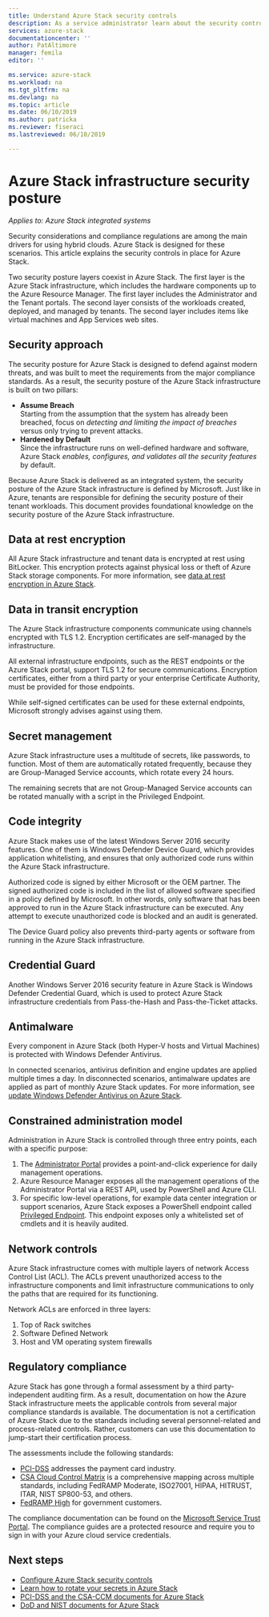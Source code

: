 ```yaml
---
title: Understand Azure Stack security controls
description: As a service administrator learn about the security controls applied to Azure Stack
services: azure-stack
documentationcenter: ''
author: PatAltimore
manager: femila
editor: ''

ms.service: azure-stack
ms.workload: na
ms.tgt_pltfrm: na
ms.devlang: na
ms.topic: article
ms.date: 06/10/2019
ms.author: patricka
ms.reviewer: fiseraci
ms.lastreviewed: 06/10/2019

---
```

# Azure Stack infrastructure security posture

*Applies to: Azure Stack integrated systems*

Security considerations and compliance regulations are among the main drivers for using hybrid clouds. Azure Stack is designed for these scenarios. This article explains the security controls in place for Azure Stack.

Two security posture layers coexist in Azure Stack. The first layer is the Azure Stack infrastructure, which includes the hardware components up to the Azure Resource Manager. The first layer includes the Administrator and the Tenant portals. The second layer consists of the workloads created, deployed, and managed by tenants. The second layer includes items like virtual machines and App Services web sites.

## Security approach

The security posture for Azure Stack is designed to defend against modern threats, and was built to meet the requirements from the major compliance standards. As a result, the security posture of the Azure Stack infrastructure is built on two pillars:

 - **Assume Breach**  
Starting from the assumption that the system has already been breached, focus on *detecting and limiting the impact of breaches* versus only trying to prevent attacks. 
 - **Hardened by Default**  
Since the infrastructure runs on well-defined hardware and software, Azure Stack *enables, configures, and validates all the security features* by default.

Because Azure Stack is delivered as an integrated system, the security posture of the Azure Stack infrastructure is defined by Microsoft. Just like in Azure, tenants are responsible for defining the security posture of their tenant workloads. This document provides foundational knowledge on the security posture of the Azure Stack infrastructure.

## Data at rest encryption
All Azure Stack infrastructure and tenant data is encrypted at rest using BitLocker. This encryption protects against physical loss or theft of Azure Stack storage components. For more information, see [data at rest encryption in Azure Stack](azure-stack-security-bitlocker.md).

## Data in transit encryption
The Azure Stack infrastructure components communicate using channels encrypted with TLS 1.2. Encryption certificates are self-managed by the infrastructure. 

All external infrastructure endpoints, such as the REST endpoints or the Azure Stack portal, support TLS 1.2 for secure communications. Encryption certificates, either from a third party or your enterprise Certificate Authority, must be provided for those endpoints. 

While self-signed certificates can be used for these external endpoints, Microsoft strongly advises against using them. 

## Secret management
Azure Stack infrastructure uses a multitude of secrets, like passwords, to function. Most of them are automatically rotated frequently, because they are Group-Managed Service accounts, which rotate every 24 hours.

The remaining secrets that are not Group-Managed Service accounts can be rotated manually with a script in the Privileged Endpoint.

## Code integrity
Azure Stack makes use of the latest Windows Server 2016 security features. One of them is Windows Defender Device Guard, which provides application whitelisting, and ensures that only authorized code runs within the Azure Stack infrastructure. 

Authorized code is signed by either Microsoft or the OEM partner. The signed authorized code is included in the list of allowed software specified in a policy defined by Microsoft. In other words, only software that has been approved to run in the Azure Stack infrastructure can be executed. Any attempt to execute unauthorized code is blocked and an audit is generated.

The Device Guard policy also prevents third-party agents or software from running in the Azure Stack infrastructure.

## Credential Guard
Another Windows Server 2016 security feature in Azure Stack is Windows Defender Credential Guard, which is used to protect Azure Stack infrastructure credentials from Pass-the-Hash and Pass-the-Ticket attacks.

## Antimalware
Every component in Azure Stack (both Hyper-V hosts and Virtual Machines) is protected with Windows Defender Antivirus.

In connected scenarios, antivirus definition and engine updates are applied multiple times a day. In disconnected scenarios, antimalware updates are applied as part of monthly Azure Stack updates. For more information, see [update Windows Defender Antivirus on Azure Stack](azure-stack-security-av.md).

## Constrained administration model
Administration in Azure Stack is controlled through three entry points, each with a specific purpose: 
1. The [Administrator Portal](azure-stack-manage-portals.md) provides a point-and-click experience for daily management operations.
2. Azure Resource Manager exposes all the management operations of the Administrator Portal via a REST API, used by PowerShell and Azure CLI. 
3. For specific low-level operations, for example data center integration or support scenarios, Azure Stack exposes a PowerShell endpoint called [Privileged Endpoint](azure-stack-privileged-endpoint.md). This endpoint exposes only a whitelisted set of cmdlets and it is heavily audited.

## Network controls
Azure Stack infrastructure comes with multiple layers of network Access Control List (ACL). The ACLs prevent unauthorized access to the infrastructure components and limit infrastructure communications to only the paths that are required for its functioning. 

Network ACLs are enforced in three layers:
1.  Top of Rack switches
2.  Software Defined Network
3.  Host and VM operating system firewalls

## Regulatory compliance

Azure Stack has gone through a formal assessment by a third party-independent auditing firm. As a result, documentation on how the Azure Stack infrastructure meets the applicable controls from several major compliance standards is available. The documentation is not a certification of Azure Stack due to the standards including several personnel-related and process-related controls. Rather, customers can use this documentation to jump-start their certification process.

The assessments include the following standards:

- [PCI-DSS](https://www.pcisecuritystandards.org/pci_security/) addresses the payment card industry.
- [CSA Cloud Control Matrix](https://cloudsecurityalliance.org/group/cloud-controls-matrix/#_overview) is a comprehensive mapping across multiple standards, including FedRAMP Moderate, ISO27001, HIPAA, HITRUST, ITAR, NIST SP800-53, and others.
- [FedRAMP High](https://www.fedramp.gov/fedramp-releases-high-baseline/) for government customers.

The compliance documentation can be found on the [Microsoft Service Trust Portal](https://servicetrust.microsoft.com/ViewPage/Blueprint). The compliance guides are a protected resource and require you to sign in with your Azure cloud service credentials.

## Next steps

- [Configure Azure Stack security controls](azure-stack-security-configuration.md)
- [Learn how to rotate your secrets in Azure Stack](azure-stack-rotate-secrets.md)
- [PCI-DSS and the CSA-CCM documents for Azure Stack](https://servicetrust.microsoft.com/ViewPage/TrustDocuments)
- [DoD and NIST documents for Azure Stack](https://servicetrust.microsoft.com/ViewPage/Blueprint)
